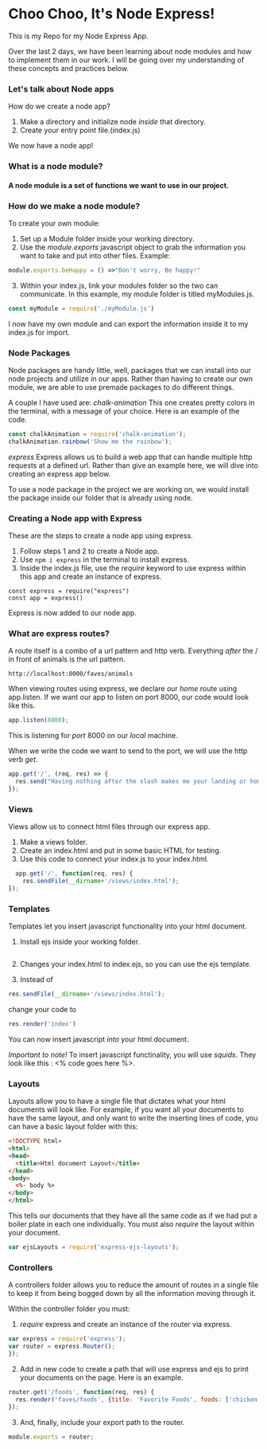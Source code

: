 # Choo Choo, It's Node Express!
This is my Repo for my Node Express App.

Over the last 2 days, we have been learning about node modules and how to implement them in our work. I will be going over my understanding of these concepts and practices below.

### Let's talk about Node apps

How do we create a node app? 

1. Make a directory and initialize node *inside* that directory.
2. Create your entry point file.(index.js)

We now have a node app!




### What is a node module? 
#### A node module is a set of functions we want to use in our project.

### How do we make a node module?
To create your own module:

1. Set up a Module folder inside your working directory.
2. Use the *module.exports* javascript object to grab the information you want to take and put into other files.
Example:
```javascript
module.exports.beHappy = () =>"Don't worry, Be happy!"
```
3. Within your index.js, link your modules folder so the two can communicate. In this example, my module folder is titled myModules.js.
```javascript
const myModule = require('./myModule.js')
```
I now have my own module and can export the information inside it to my index.js for import.


### Node Packages

Node packages are handy little, well, packages that we can install into our node projects and utilize in our apps. Rather than having to create our own module, we are able to use premade packages to do different things.

A couple I have used are:
*chalk-animation* This one creates pretty colors in the terminal, with a message of your choice. Here is an example of the code.
```javascript
const chalkAnimation = require('chalk-animation');
chalkAnimation.rainbow('Show me the rainbow');
```
*express* 
Express allows us to build a web app that can handle multiple http requests at a defined url. Rather than give an example here, we will dive into creating an express app below.

To use a node package in the project we are working on, we would install the package inside our folder that is already using node.

### Creating a Node app with Express

These are the steps to create a node app using express.

1. Follow steps 1 and 2 to create a Node app.
2. Use ```npm i express``` in the terminal to install express.
3. Inside the index.js file, use the *require* keyword to use express within this app and create an instance of express.

```javacript
const express = require("express")
const app = express()
```
Express is now added to our node app.

### What are express routes?

A route itself is a combo of a url pattern and http verb. Everything *after* the / in front of animals is the url pattern.

```
http://localhost:8000/faves/animals
```
When viewing routes using express, we declare our *home* route using app.listen. If we want our app to listen on port 8000, our code would look like this.
```javascript
app.listen(8000);
```

This is listening for *port* 8000 on our *local* machine.

When we write the code we want to send to the port, we will use the http verb *get*.

```javascript
app.get('/', (req, res) => {
  res.send("Having nothing after the slash makes me your landing or home page! ");
});
```

### Views

Views allow us to connect html files through our express app.

1. Make a views folder.
2. Create an index.html and put in some basic HTML for testing.
3. Use this code to connect your index.js to your index.html.
```javascript
  app.get('/', function(req, res) {
    res.sendFile(__dirname+'/views/index.html');
});
```

### Templates

Templates let you insert javascript functionality into your html document.

1. Install ejs inside your working folder.

```npm install ejs
```
2. Changes your index.html to index.ejs, so you can use the ejs template.

3. Instead of 
```javascript  
res.sendFile(__dirname+'/views/index.html');
```
change your code to
```javascript
res.render('index')
```
You can now insert javascript *into* your html document.

*Important to note!*
To insert javascript functinality, you will use *squids*. They look like this : <% code goes here %>.

### Layouts

Layouts allow you to have a single file that dictates what your html documents will look like. 
For example, if you want all your documents to have the same layout, and only want to write the inserting lines of code, you can have a basic layout folder with this:
```html
<!DOCTYPE html>
<html>
<head>
  <title>Html document Layout</title>
</head>
<body>
  <%- body %>
</body>
</html>

```

This tells our documents that they have all the same code as if we had put a boiler plate in each one individually.
You must also *require* the layout within your document.
```javascript
var ejsLayouts = require('express-ejs-layouts');
```

### Controllers

A controllers folder allows you to reduce the amount of routes in a single file to keep it from being bogged down by all the information moving through it.

Within the controller folder you must:

1. *require* express and create an instance of the router via express.
```javascript
var express = require('express');
var router = express.Router();
});
```
2. Add in new code to create a path that will use express and ejs to print your documents on the page. Here is an example.
```javascript
router.get('/foods', function(req, res) {
  res.render('faves/foods', {title: 'Favorite Foods', foods: ['chicken fried steak', 'filet mignon', 'lobster bisque']})
});
```
3. And, finally, include your export path to the router.
```javascript
module.exports = router;
```



